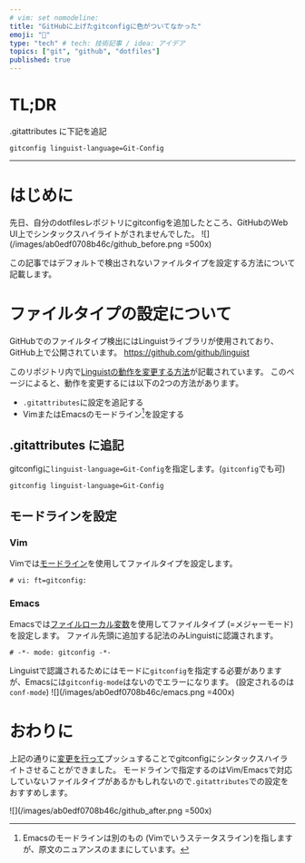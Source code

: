 ```yaml
---
# vim: set nomodeline:
title: "GitHubに上げたgitconfigに色がついてなかった"
emoji: "🎨"
type: "tech" # tech: 技術記事 / idea: アイデア
topics: ["git", "github", "dotfiles"]
published: true
---
```


# TL;DR
.gitattributes に下記を追記
```ini:.gitattributes
gitconfig linguist-language=Git-Config
```

---

# はじめに

先日、自分のdotfilesレポジトリにgitconfigを追加したところ、GitHubのWeb UI上でシンタックスハイライトがされませんでした。
![](/images/ab0edf0708b46c/github_before.png =500x)

この記事ではデフォルトで検出されないファイルタイプを設定する方法について記載します。

# ファイルタイプの設定について

GitHubでのファイルタイプ検出にはLinguistライブラリが使用されており、GitHub上で公開されています。
https://github.com/github/linguist

このリポジトリ内で[Linguistの動作を変更する方法](https://github.com/github/linguist/blob/master/docs/overrides.md)が記載されています。
このページによると、動作を変更するには以下の2つの方法があります。

- `.gitattributes`に設定を追記する
- VimまたはEmacsのモードライン[^1]を設定する

## .gitattributes に追記
gitconfigに`linguist-language=Git-Config`を指定します。(`gitconfig`でも可)

```ini:.gitattributes
gitconfig linguist-language=Git-Config
```

## モードラインを設定

### Vim
Vimでは[モードライン](https://vim-jp.org/vimdoc-ja/options.html#modeline)を使用してファイルタイプを設定します。

```ini:gitconfig
# vi: ft=gitconfig:
```

### Emacs
Emacsでは[ファイルローカル変数](https://ayatakesi.github.io/emacs/28.2/emacs-ja.html#Specifying-File-Variables)を使用してファイルタイプ (=メジャーモード) を設定します。
ファイル先頭に追加する記法のみLinguistに認識されます。

```ini:gitconfig
# -*- mode: gitconfig -*-
```

Linguistで認識されるためにはモードに`gitconfig`を指定する必要がありますが、Emacsには`gitconfig-mode`はないのでエラーになります。 (設定されるのは`conf-mode`)
![](/images/ab0edf0708b46c/emacs.png =400x)

# おわりに

上記の通りに[変更を行って](https://github.com/holliy/dotfiles/commit/a2a348e532dfe3a731b64671d95e1168274df01e)プッシュすることでgitconfigにシンタックスハイライトさせることができました。
モードラインで指定するのはVim/Emacsで対応していないファイルタイプがあるかもしれないので`.gitattributes`での設定をおすすめします。

![](/images/ab0edf0708b46c/github_after.png =500x)

[^1]: Emacsのモードラインは別のもの (Vimでいうステータスライン)を指しますが、原文のニュアンスのままにしています。

